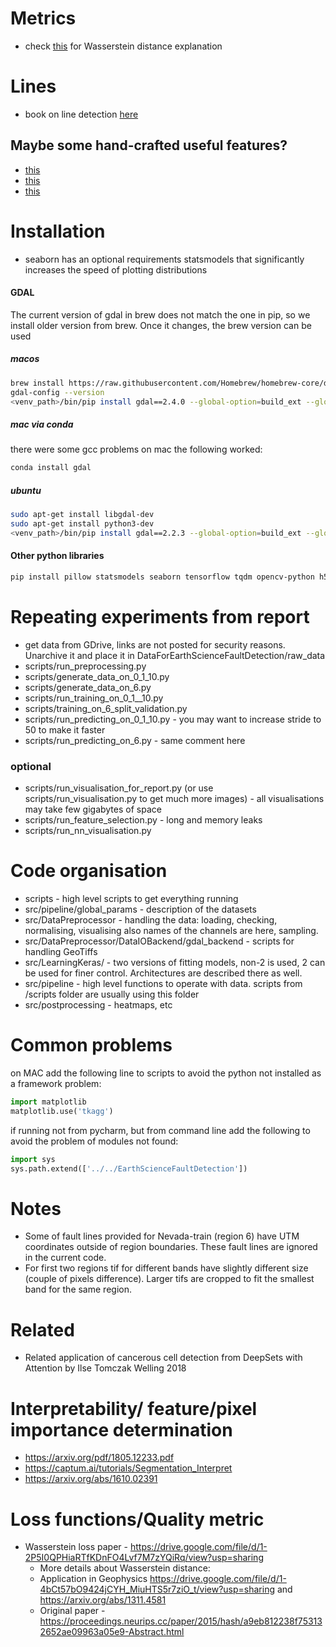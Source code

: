 # Metrics
* check [this](https://dl.acm.org/doi/pdf/10.1145/3359164) for Wasserstein distance explanation

# Lines
* book on line detection [here](https://link.springer.com/book/10.1007/978-1-4471-4414-4)


## Maybe some hand-crafted useful features?
* [this](https://isprs-archives.copernicus.org/articles/XLI-B3/187/2016/isprs-archives-XLI-B3-187-2016.pdf)
* [this](https://www.sciencedirect.com/science/article/abs/pii/S0924271616305913)
* [this](https://orbi.uliege.be/handle/2268/212353)

# Installation
* seaborn has an optional requirements statsmodels that significantly increases the speed of plotting distributions
#### GDAL
The current version of gdal in brew does not match the one in pip, so we install older version from brew. Once it changes, the brew version can be used
##### macos
```bash
brew install https://raw.githubusercontent.com/Homebrew/homebrew-core/d850619e6c8dbbb29d9b2349b5b823f0548ab769/Formula/gdal.rb
gdal-config --version
<venv_path>/bin/pip install gdal==2.4.0 --global-option=build_ext --global-option="-I/usr/include/gdal/"
```

##### mac via conda
there were some gcc problems on mac the following worked:
```bash
conda install gdal
```

##### ubuntu
```bash
sudo apt-get install libgdal-dev
sudo apt-get install python3-dev
<venv_path>/bin/pip install gdal==2.2.3 --global-option=build_ext --global-option="-I/usr/include/gdal/"
```

#### Other python libraries
```bash
pip install pillow statsmodels seaborn tensorflow tqdm opencv-python h5py
```

# Repeating experiments from report
* get data from GDrive, links are not posted for security reasons. Unarchive it and place it in DataForEarthScienceFaultDetection/raw_data
* scripts/run_preprocessing.py
* scripts/generate_data_on_0_1_10.py
* scripts/generate_data_on_6.py
* scripts/run_training_on_0_1__10.py
* scripts/training_on_6_split_validation.py
* scripts/run_predicting_on_0_1_10.py - you may want to increase stride to 50 to make it faster
* scripts/run_predicting_on_6.py - same comment here

### optional
* scripts/run_visualisation_for_report.py (or use scripts/run_visualisation.py to get much more images) - all 
visualisations may take few gigabytes of space
* scripts/run_feature_selection.py - long and memory leaks
* scripts/run_nn_visualisation.py


# Code organisation
* scripts - high level scripts to get everything running
* src/pipeline/global_params - description of the datasets
* src/DataPreprocessor - handling the data: loading, checking, normalising, visualising also names of the channels are here, sampling.
* src/DataPreprocessor/DataIOBackend/gdal_backend - scripts for handling GeoTiffs
* src/LearningKeras/ - two versions of fitting models, non-2 is used, 2 can be used for finer control. 
Architectures are described there as well.
* src/pipeline - high level functions to operate with data. scripts from /scripts folder are usually using this folder
* src/postprocessing - heatmaps, etc


# Common problems
on MAC add the following line to scripts to avoid the python not installed as a framework problem:
```python
import matplotlib
matplotlib.use('tkagg')
```

if running not from pycharm, but from command line add the following to avoid the problem of modules not found:
```python
import sys
sys.path.extend(['../../EarthScienceFaultDetection'])

```

# Notes
* Some of fault lines provided for Nevada-train (region 6) have UTM coordinates outside of region boundaries. These fault lines are ignored in the current code. 
* For first two regions tif for different bands have slightly different size (couple of pixels difference). Larger tifs are cropped to fit the smallest band for the same region.

# Related
* Related application of cancerous cell detection from DeepSets with Attention by Ilse Tomczak Welling 2018


# Interpretability/ feature/pixel importance determination
* https://arxiv.org/pdf/1805.12233.pdf
* https://captum.ai/tutorials/Segmentation_Interpret
* https://arxiv.org/abs/1610.02391


# Loss functions/Quality metric
* Wasserstein loss paper - https://drive.google.com/file/d/1-2P5I0QPHiaRTfKDnFO4Lvf7M7zYQiRq/view?usp=sharing
    * More details about Wasserstein distance:
    * Application in Geophysics https://drive.google.com/file/d/1-4bCt57bO9424jCYH_MiuHTS5r7ziO_t/view?usp=sharing and https://arxiv.org/abs/1311.4581
    * Original paper - https://proceedings.neurips.cc/paper/2015/hash/a9eb812238f753132652ae09963a05e9-Abstract.html
